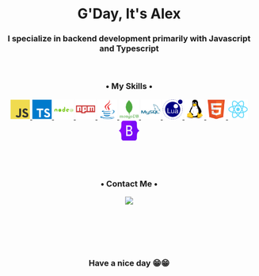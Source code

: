 <h1 align="center">G'Day, It's Alex</h1>
<h3 align="center">I specialize in backend development primarily with Javascript and Typescript</h1>
<br>
<h3 align="center"><b>• My Skills •</b></h3>

<div align="center">
    <a href="https://developer.mozilla.org/en-US/docs/Web/javascript">
        <img src="https://raw.githubusercontent.com/devicons/devicon/2ae2a900d2f041da66e950e4d48052658d850630/icons/javascript/javascript-original.svg" height="40px">
    </a>
    <a href="https://www.typescriptlang.org/">
        <img src="https://raw.githubusercontent.com/devicons/devicon/2ae2a900d2f041da66e950e4d48052658d850630/icons/typescript/typescript-original.svg" height="40px">
    </a>
    <a href="https://nodejs.dev/learn">
        <img src="https://raw.githubusercontent.com/devicons/devicon/2ae2a900d2f041da66e950e4d48052658d850630/icons/nodejs/nodejs-plain-wordmark.svg" height="40px">
    </a>
    <a href="https://www.npmjs.com/about">
        <img src="https://raw.githubusercontent.com/devicons/devicon/2ae2a900d2f041da66e950e4d48052658d850630/icons/npm/npm-original-wordmark.svg" height="40px">
    </a>
    <a href="https://www.oracle.com/java/">
        <img src="https://raw.githubusercontent.com/devicons/devicon/2ae2a900d2f041da66e950e4d48052658d850630/icons/java/java-original.svg" height="40px">
    </a>
    <a href="https://www.mongodb.com/">
        <img src="https://raw.githubusercontent.com/devicons/devicon/2ae2a900d2f041da66e950e4d48052658d850630/icons/mongodb/mongodb-plain-wordmark.svg" height="40px">
    </a>
    <a href="https://www.mysql.com/">
        <img src="https://raw.githubusercontent.com/devicons/devicon/2ae2a900d2f041da66e950e4d48052658d850630/icons/mysql/mysql-plain-wordmark.svg" height="40px">
    </a>
    <a href="https://www.lua.org/about.html">
        <img src="https://raw.githubusercontent.com/devicons/devicon/2ae2a900d2f041da66e950e4d48052658d850630/icons/lua/lua-plain-wordmark.svg" height="40px">
    </a>
    <a href="https://www.linux.org/">
        <img src="https://raw.githubusercontent.com/devicons/devicon/2ae2a900d2f041da66e950e4d48052658d850630/icons/linux/linux-original.svg" height="40px">
    </a>
    <a href="https://html.com/html5/">
        <img src="https://raw.githubusercontent.com/devicons/devicon/2ae2a900d2f041da66e950e4d48052658d850630/icons/html5/html5-original.svg" height="40px">
    </a>
    <a href="https://reactjs.org/">
        <img src="https://raw.githubusercontent.com/devicons/devicon/2ae2a900d2f041da66e950e4d48052658d850630/icons/react/react-original.svg" height="40px">
    </a>
    <a href="https://getbootstrap.com/">
        <img src="https://raw.githubusercontent.com/devicons/devicon/2ae2a900d2f041da66e950e4d48052658d850630/icons/bootstrap/bootstrap-original.svg" height="40px">
    </a>
</div>
<br><br><br>
<h3 align="center"><b>• Contact Me •</b></h3>
<div align="center">
    <a href="https://github.com/alex-git1/alex-git1/blob/main/discord.md">
        <img src="https://raw.githubusercontent.com/gist/uzza1hossain/e2521e3150e68c2a68a78bdece8a29d9/raw/558a213049001c294356bfc4f2e1a6590ed04532/discord-logo.svg" height="50px">
    </a>
</div>

<br><br><br><br>
<h3 align="center">Have a nice day 😁😁</h3>
